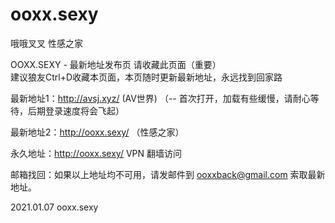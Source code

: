 # ooxx.sexy
哦哦叉叉 性感之家   

OOXX.SEXY - 最新地址发布页
请收藏此页面（重要）      
建议狼友Ctrl+D收藏本页面，本页随时更新最新地址，永远找到回家路

 
最新地址1：http://avsj.xyz/  (AV世界)   （-- 首次打开，加载有些缓慢，请耐心等待，后期登录速度将会飞起）

最新地址2：http://ooxx.sexy/ （性感之家）

永久地址：http://ooxx.sexy/  VPN 翻墙访问

邮箱找回：如果以上地址均不可用，请发邮件到 ooxxback@gmail.com 索取最新地址。

2021.01.07 ooxx.sexy
